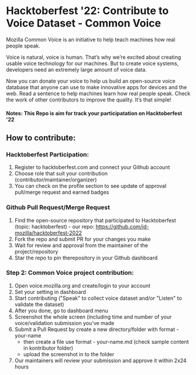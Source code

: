 # Hacktoberfest '22: Contribute to Voice Dataset - Common Voice

Mozilla Common Voice is an initiative to help teach machines how real people speak.

Voice is natural, voice is human. That’s why we’re excited about creating usable voice technology for our machines. But to create voice systems, developers need an extremely large amount of voice data.

Now you can donate your voice to help us build an open-source voice database that anyone can use to make innovative apps for devices and the web. Read a sentence to help machines learn how real people speak. Check the work of other contributors to improve the quality. It’s that simple!

#### Notes: This Repo is aim for track your participatation on Hacktoberfest '22

## How to contribute:
### Hacktoberfest Participation:
1. Register to hacktoberfest.com and connect your Github account
2. Choose role that suit your contribution (contributor/maintainer/organizer)
3. You can check on the profile section to see update of approval pull/merge request and earned badges

### Github Pull Request/Merge Request
1. Find the open-source repository that participated to Hacktoberfest (topic: hacktoberfest) - our repo: https://github.com/id-mozilla/hacktoberfest-2022
2. Fork the repo and submit PR for your changes you make
3. Wait for review and approval from the maintainer of the project/repository
4. Star the repo to pin therepository in your Github dashboard

### Step 2: Common Voice project contribution:
1. Open voice.mozilla.org and create/login to your account
2. Set your setting in dashboard
3. Start contributing ("Speak" to collect voice dataset and/or "Listen" to validate the dataset)
4. After you done, go to dashboard menu
5. Screenshot the whole screen (including time and number of your voice/validation submission you've made
6. Submit a Pull Request by create a new directory/folder with format - your-name 
   - then create a file use format - your-name.md (check sample content in kontributor folder)
   - upload the screenshot in to the folder
7. Our maintainers will review your submission and approve it  within 2x24 hours
